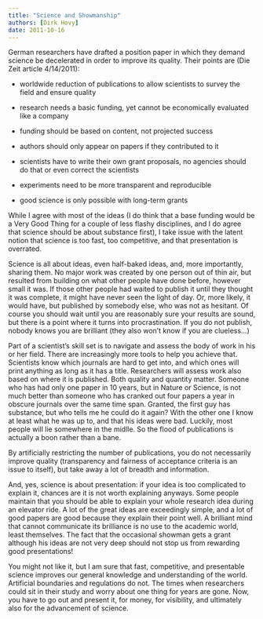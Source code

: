 ```yaml
---
title: "Science and Showmanship"
authors: [Dirk Hovy]
date: 2011-10-16
---
```


German researchers have drafted a position paper in which they demand science be decelerated in order to improve its quality. Their points are (Die Zeit article 4/14/2011):

- worldwide reduction of publications to allow scientists to survey the field and ensure quality

- research needs a basic funding, yet cannot be economically evaluated like a company

- funding should be based on content, not projected success

- authors should only appear on papers if they contributed to it

- scientists have to write their own grant proposals, no agencies should do that or even correct the scientists

- experiments need to be more transparent and reproducible

- good science is only possible with long-term grants


While I agree with most of the ideas (I do think that a base funding would be a Very Good Thing for a couple of less flashy disciplines, and I do agree that science should be about substance first), I take issue with the latent notion that science is too fast, too competitive, and that presentation is overrated.


Science is all about ideas, even half-baked ideas, and, more importantly, sharing them. No major work was created by one person out of thin air, but resulted from building on what other people have done before, however small it was. If those other people had waited to publish it until they thought it was complete, it might have never seen the light of day. Or, more likely, it would have, but published by somebody else, who was not as hesitant. Of course you should wait until you are reasonably sure your results are sound, but there is a point where it turns into procrastination. If you do not publish, nobody knows you are brilliant (they also won’t know if you are clueless…)


Part of a scientist’s skill set is to navigate and assess the body of work in his or her field. There are increasingly more tools to help you achieve that. Scientists know which journals are hard to get into, and which ones will print anything as long as it has a title. Researchers will assess work also based on where it is published. Both quality and quantity matter. Someone who has had only one paper in 10 years, but in Nature or Science, is not much better than someone who has cranked out four papers a year in obscure journals over the same time span. Granted, the first guy has substance, but who tells me he could do it again? With the other one I know at least what he was up to, and that his ideas were bad. Luckily, most people will lie somewhere in the midlle. So the flood of publications is actually a boon rather than a bane.

By artificially restricting the number of publications, you do not necessarily improve quality (transparency and fairness of acceptance criteria is an issue to itself), but take away a lot of breadth and information.


And, yes, science is about presentation: if your idea is too complicated to explain it, chances are it is not worth explaining anyways. Some people maintain that you should be able to explain your whole research idea during an elevator ride. A lot of the great ideas are exceedingly simple, and a lot of good papers are good because they explain their point well. A brilliant mind that cannot communicate its brilliance is no use to the academic world, least themselves. The fact that the occasional showman gets a grant although his ideas are not very deep should not stop us from rewarding good presentations!


You might not like it, but I am sure that fast, competitive, and presentable science improves our general knowledge and understanding of the world. Artificial boundaries and regulations do not. The times when researchers could sit in their study and worry about one thing for years are gone. Now, you have to go out and present it, for money, for visibility, and ultimately also for the advancement of science.
